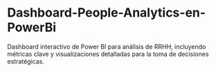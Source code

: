 # Dashboard-People-Analytics-en-PowerBi
Dashboard interactivo de Power BI para análisis de RRHH, incluyendo métricas clave y visualizaciones detalladas para la toma de decisiones estratégicas.
